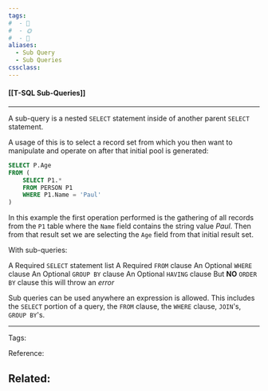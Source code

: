 ```yaml
---
tags:
#  - 🌱️
#  - 🌞️
#  - 🌲️
aliases: 
  - Sub Query
  - Sub Queries
cssclass: 
---
```


#### [[T-SQL Sub-Queries]]

---

A sub-query is a nested `SELECT` statement inside of another parent `SELECT` statement.

A usage of this is to select a record set from which you then want to manipulate and operate on after that initial pool is generated:

```sql
SELECT P.Age
FROM (
	SELECT P1.*
	FROM PERSON P1
	WHERE P1.Name = 'Paul'
)
```

In this example the first operation performed is the gathering of all records from the `P1` table where the `Name` field contains the string value *Paul*. Then from that result set we are selecting the `Age` field from that initial result set.

With sub-queries:

A Required `SELECT` statement list
A Required `FROM` clause
An Optional `WHERE` clause
An Optional `GROUP BY` clause
An Optional `HAVING` clause
But **NO** `ORDER BY` clause this will throw an *error*

Sub queries can be used anywhere an expression is allowed. This includes the `SELECT` portion of a query, the `FROM` clause, the `WHERE` clause, `JOIN`'s, `GROUP BY`'s.

---
Tags: 

Reference:

Related:
- 
